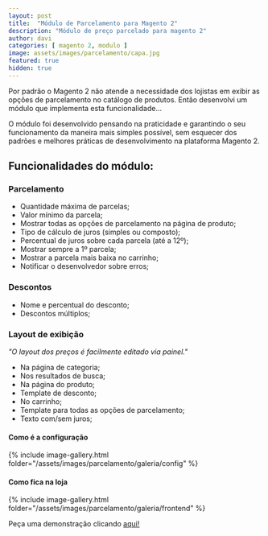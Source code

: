 ```yaml
---
layout: post
title:  "Módulo de Parcelamento para Magento 2"
description: "Módulo de preço parcelado para magento 2"
author: davi
categories: [ magento 2, modulo ]
image: assets/images/parcelamento/capa.jpg
featured: true
hidden: true
---
```


Por padrão o Magento 2 não atende a necessidade dos lojistas em exibir as opções de parcelamento no catálogo de produtos. Então desenvolvi um módulo que implementa esta funcionalidade...

O módulo foi desenvolvido pensando na praticidade e garantindo o seu funcionamento da maneira mais simples possível, sem esquecer dos padrões e melhores práticas de desenvolvimento na plataforma Magento 2.

## Funcionalidades do módulo:

### Parcelamento
- Quantidade máxima de parcelas;
- Valor mínimo da parcela;
- Mostrar todas as opções de parcelamento na página de produto;
- Tipo de cálculo de juros (simples ou composto);
- Percentual de juros sobre cada parcela (até a 12º);
- Mostrar sempre a 1º parcela;
- Mostrar a parcela mais baixa no carrinho;
- Notificar o desenvolvedor sobre erros;

### Descontos
- Nome e percentual do desconto;
- Descontos múltiplos;

### Layout de exibição
*"O layout dos preços é facilmente editado via painel."*
- Na página de categoria;
- Nos resultados de busca;
- Na página do produto;
- Template de desconto;
- No carrinho;
- Template para todas as opções de parcelamento;
- Texto com/sem juros;

#### Como é a configuração

{% include image-gallery.html folder="/assets/images/parcelamento/galeria/config" %}

#### Como fica na loja

{% include image-gallery.html folder="/assets/images/parcelamento/galeria/frontend" %}

Peça uma demonstração clicando [aqui!](https://api.whatsapp.com/send?phone=5549998269618&text=Ol%C3%A1,%20tenho%20interesse%20no%20m%C3%B3dulo%20de%20parcelamento.)